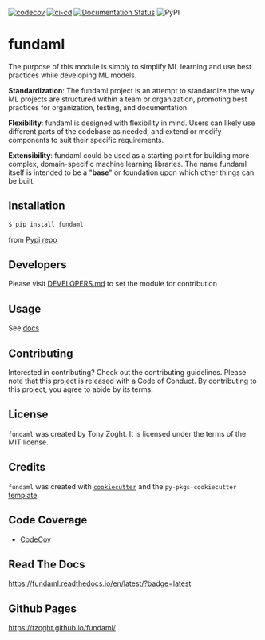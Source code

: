 
[![codecov](https://codecov.io/github/tzoght/mltz-base/branch/main/graph/badge.svg?token=UB03POGOUB)](https://codecov.io/github/tzoght/mltz-base)
[![ci-cd](https://github.com/tzoght/mltz-base/actions/workflows/ci-cd.yml/badge.svg?branch=main)](https://github.com/tzoght/mltz-base/actions/workflows/ci-cd.yml) [![Documentation Status](https://readthedocs.org/projects/mltz-base/badge/?version=latest)](https://mltz-base.readthedocs.io/en/latest/?badge=latest) ![PyPI](https://img.shields.io/pypi/v/mltz_base)

# fundaml

The purpose of this module is simply to simplify ML learning and use best practices while developing ML models. 

**Standardization**: The fundaml project is an attempt to standardize the way ML projects are structured within a team or organization, promoting best practices for organization, testing, and documentation.

**Flexibility**: fundaml is designed with flexibility in mind. Users can likely use different parts of the codebase as needed, and extend or modify components to suit their specific requirements.

**Extensibility**: fundaml could be used as a starting point for building more complex, domain-specific machine learning libraries. The name fundaml itself is intended to be a "**base**" or foundation upon which other things can be built.


## Installation

```bash
$ pip install fundaml
```
from  [Pypi repo](https://pypi.org/manage/project/fundaml/releases/)

## Developers

Please visit [DEVELOPERS.md](DEVELOPERS.md) to set the module for contribution 

## Usage

See [docs](/docs/example.ipynb)

## Contributing

Interested in contributing? Check out the contributing guidelines. Please note that this project is released with a Code of Conduct. By contributing to this project, you agree to abide by its terms.

## License

`fundaml` was created by Tony Zoght. It is licensed under the terms of the MIT license.

## Credits

`fundaml` was created with [`cookiecutter`](https://cookiecutter.readthedocs.io/en/latest/) and the `py-pkgs-cookiecutter` [template](https://github.com/py-pkgs/py-pkgs-cookiecutter).


## Code Coverage
* [CodeCov](https://app.codecov.io/github/tzoght/fundaml) 

## Read The Docs
https://fundaml.readthedocs.io/en/latest/?badge=latest

## Github Pages
https://tzoght.github.io/fundaml/

